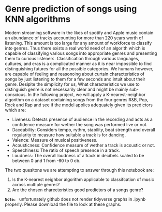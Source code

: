 # Genre prediction of songs using KNN algorithms



Modern streaming software in the likes of spotify and Apple music contain an abundance of tracks accounting for more than 220 years worth of listening. This amount is too large for any amount of workforce to classify into genres. Thus there exists a real world need of an algorith which is capable of classifying various songs into appropriate genres and presenting them to curious listeners. Classification through various languages, cultures, and eras is a complicated manner as it is near impossible to find distinguishing futures for all the possible categories. 
We humans however, are capable of feeling and reasonoing about curtain characteristics of songs by just listening to them for a few seconds and intuit about their genre. Desipite the simplicity for us, What characteristics we use to distinguish genre is not necessarily clear and might be mainly sub-conscious. In the following project, we will apply a K-nearest-neighbor algorithm on a dataset containing songs from the four genres R&B, Pop, Rock and Rap and see if the model applies adequately given its predictors which are:
- Liveness: Detects presence of audience in the recording and acts as a confidence measure for wether the song was performed live or not.
- Daceability: Considers tempo, rythm, stability, beat strength and overall regularity to measure how suitable a track is for dancing.
- Valence: Measure of musical positiveness.
- Acousticness: Confidence measure of wether a track is acoustic or not.
- Speechiness: The ratio of speech presence in a track.
- Loudness: The overall loudness of a track in decibels scaled to be between 0 and 1 from -60 to 0 db.

The two quesitons we are attempting to answer through this notebook are:
1. Is the K-nearest neighbor algorithm applicable to classifcation of music across multiple genres?
2. Are the chosen charecteristics good predictors of a songs genre?


**`Note: `**  unfortunately github does not render tidyverse graphs in .ipynb properly. Please download the file to look at these graphs.
